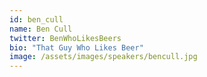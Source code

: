 ```yaml
---
id: ben_cull
name: Ben Cull
twitter: BenWhoLikesBeers
bio: "That Guy Who Likes Beer"
image: /assets/images/speakers/bencull.jpg
---
```

